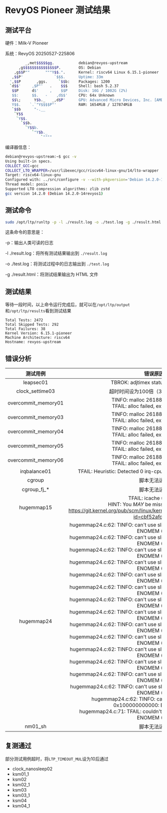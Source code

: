 # RevyOS Pioneer 测试结果

## 测试平台

硬件：Milk-V Pioneer

系统：RevyOS 20250527-225806

```bash
         _,met$$$$$gg.           debian@revyos-upstream
      ,g$$$$$$$$$$$$$$$P.        OS: Debian 
    ,g$$P""       """Y$$.".      Kernel: riscv64 Linux 6.15.1-pioneer
   ,$$P'              `$$$.      Uptime: 33m
  ',$$P       ,ggs.     `$$b:    Packages: 1200
  `d$$'     ,$P"'   .    $$$     Shell: bash 5.2.37
   $$P      d$'     ,    $$P     Disk: 16G / 1002G (2%)
   $$:      $$.   -    ,d$$'     CPU: 64x Unknown
   $$\;      Y$b._   _,d$P'      GPU: Advanced Micro Devices, Inc. [AMD/ATI] Caicos [Radeon HD 6450/7450/8450 / R5 230 OEM]
   Y$$.    `.`"Y$$$$P"'          RAM: 1654MiB / 127874MiB
   `$$b      "-.__              
    `Y$$                        
     `Y$$.                      
       `$$b.                    
         `Y$$b.                 
            `"Y$b._             
                `""""
```


编译器信息：

```bash
debian@revyos-upstream:~$ gcc -v
Using built-in specs.
COLLECT_GCC=gcc
COLLECT_LTO_WRAPPER=/usr/libexec/gcc/riscv64-linux-gnu/14/lto-wrapper
Target: riscv64-linux-gnu
Configured with: ../src/configure -v --with-pkgversion='Debian 14.2.0-14revyos1' --with-bugurl=file:///usr/share/doc/gcc-14/README.Bugs --enable-languages=c,ada,c++,go,d,fortran,objc,obj-c++,m2,rust --prefix=/usr --with-gcc-major-version-only --program-suffix=-14 --program-prefix=riscv64-linux-gnu- --enable-shared --enable-linker-build-id --libexecdir=/usr/libexec --without-included-gettext --enable-threads=posix --libdir=/usr/lib --enable-nls --enable-clocale=gnu --enable-libstdcxx-debug --enable-libstdcxx-time=yes --with-default-libstdcxx-abi=new --enable-libstdcxx-backtrace --enable-gnu-unique-object --disable-libquadmath --disable-libquadmath-support --enable-plugin --enable-default-pie --with-system-zlib --enable-libphobos-checking=release --with-target-system-zlib=auto --enable-objc-gc=auto --enable-multiarch --disable-werror --disable-multilib --with-arch=rv64gc --with-abi=lp64d --enable-checking=release --build=riscv64-linux-gnu --host=riscv64-linux-gnu --target=riscv64-linux-gnu --with-build-config=bootstrap-lto-lean --enable-link-serialization=32
Thread model: posix
Supported LTO compression algorithms: zlib zstd
gcc version 14.2.0 (Debian 14.2.0-14revyos1) 
```

## 测试命令

```bash
sudo /opt/ltp/runltp -p -l ./result.log -o ./test.log -g ./result.html
```

这条命令的意思是：

-p：输出人类可读的日志

-l ./result.log：将所有测试结果输出到 `./result.log`

-o ./test.log：将测试过程中的日志输出到 `./test.log`

-g ./result.html：将测试结果输出为 HTML 文件

## 测试结果

等待一段时间，以上命令运行完成后，就可以在`/opt/ltp/output`和`/opt/ltp/results`看到测试结果

```log
Total Tests: 2472
Total Skipped Tests: 292
Total Failures: 38
Kernel Version: 6.15.1-pioneer
Machine Architecture: riscv64
Hostname: revyos-upstream
```

## 错误分析

|测试用例|错误原因|
|:-:|:-:|
|leapsec01|TBROK: adjtimex status 8208 not set|
|clock_settime03|超时时间设为100倍（3000s）后仍超时|
|overcommit_memory01|TINFO: malloc 261887544 kB failed<br /> TFAIL: alloc failed, expected to pass|
|overcommit_memory03|TINFO: malloc 261887544 kB failed<br /> TFAIL: alloc failed, expected to pass|
|overcommit_memory04|TINFO: malloc 261887544 kB failed<br /> TFAIL: alloc failed, expected to pass|
|overcommit_memory05|TINFO: malloc 261887544 kB failed<br /> TFAIL: alloc failed, expected to pass|
|overcommit_memory06|TINFO: malloc 261887544 kB failed<br /> TFAIL: alloc failed, expected to pass|
|irqbalance01|TFAIL: Heuristic: Detected 0 irq-cpu pairs have been dissallowed|
|cgroup|脚本无法运行|
|cgroup_fj_*|脚本无法运行|
|hugemmap15|TFAIL: icache unclean<br />HINT: You _MAY_ be missing kernel fixes:<br />https://git.kernel.org/pub/scm/linux/kernel/git/torvalds/linux.git/commit/?id=cbf52afdc0eb|
|hugemmap24|hugemmap24.c:62: TINFO: can't use slice_boundary: 0x20000000000: ENOMEM (12)<br />hugemmap24.c:62: TINFO: can't use slice_boundary: 0x30000000000: ENOMEM (12)<br />hugemmap24.c:62: TINFO: can't use slice_boundary: 0x40000000000: ENOMEM (12)<br />hugemmap24.c:62: TINFO: can't use slice_boundary: 0x50000000000: ENOMEM (12)<br />hugemmap24.c:62: TINFO: can't use slice_boundary: 0x60000000000: ENOMEM (12)<br />hugemmap24.c:62: TINFO: can't use slice_boundary: 0x70000000000: ENOMEM (12)<br />hugemmap24.c:62: TINFO: can't use slice_boundary: 0x80000000000: ENOMEM (12)<br />hugemmap24.c:62: TINFO: can't use slice_boundary: 0x90000000000: ENOMEM (12)<br />hugemmap24.c:62: TINFO: can't use slice_boundary: 0xa0000000000: ENOMEM (12)<br />hugemmap24.c:62: TINFO: can't use slice_boundary: 0xb0000000000: ENOMEM (12)<br />hugemmap24.c:62: TINFO: can't use slice_boundary: 0xc0000000000: ENOMEM (12)<br />hugemmap24.c:62: TINFO: can't use slice_boundary: 0xd0000000000: ENOMEM (12)<br />hugemmap24.c:62: TINFO: can't use slice_boundary: 0xe0000000000: ENOMEM (12)<br />hugemmap24.c:62: TINFO: can't use slice_boundary: 0xf0000000000: ENOMEM (12)<br />hugemmap24.c:62: TINFO: can't use slice_boundary: 0x100000000000: ENOMEM (12)<br />hugemmap24.c:71: TFAIL: couldn't find 2 free neighbour slices: ENOMEM (12)|
|nm01_sh|脚本无法运行|

## 复测通过

部分测试用例超时，将`LTP_TIMEOUT_MUL`设为10后通过

- clock_nanosleep02
- ksm01_1
- ksm02
- ksm02_1
- ksm03
- ksm03_1
- ksm04
- ksm04_1